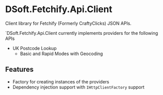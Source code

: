 # DSoft.Fetchify.Api.Client

Client library for Fetchify (Formerly CraftyClicks) JSON APIs.

`DSoft.Fetchify.Api.Client currently implements providers for the following APIs

- UK Postcode Lookup
  - Basic and Rapid Modes with Geocoding

## Features
 - Factory for creating instances of the providers
 - Dependency injection support with `IHttpClientFactory` support

